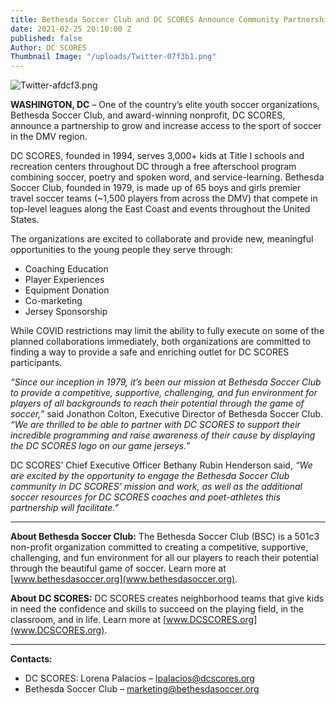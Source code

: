 ```yaml
---
title: Bethesda Soccer Club and DC SCORES Announce Community Partnership
date: 2021-02-25 20:10:00 Z
published: false
Author: DC SCORES
Thumbnail Image: "/uploads/Twitter-07f3b1.png"
---
```


![Twitter-afdcf3.png](/uploads/Twitter-afdcf3.png)

**WASHINGTON, DC** – One of the country’s elite youth soccer organizations, Bethesda Soccer Club, and award-winning nonprofit, DC SCORES, announce a partnership to grow and increase access to the sport of soccer in the DMV region.

DC SCORES, founded in 1994, serves 3,000+ kids at Title I schools and recreation centers throughout DC through a free afterschool program combining soccer, poetry and spoken word, and service-learning. Bethesda Soccer Club, founded in 1979, is made up of 65 boys and girls premier travel soccer teams (~1,500 players from across the DMV) that compete in top-level leagues along the East Coast and events throughout the United States.

The organizations are excited to collaborate and provide new, meaningful opportunities to the young people they serve through:
* Coaching Education
* Player Experiences
* Equipment Donation
* Co-marketing
* Jersey Sponsorship

While COVID restrictions may limit the ability to fully execute on some of the planned collaborations immediately, both organizations are committed to finding a way to provide a safe and enriching outlet for DC SCORES participants.

*“Since our inception in 1979, it’s been our mission at Bethesda Soccer Club to provide a competitive, supportive, challenging, and fun environment for players of all backgrounds to reach their potential through the game of soccer,”* said Jonathon Colton, Executive Director of Bethesda Soccer Club. *“We are thrilled to be able to
partner with DC SCORES to support their incredible programming and raise awareness of their cause by displaying the DC SCORES logo on our game jerseys.”*

DC SCORES’ Chief Executive Officer Bethany Rubin Henderson said, *“We are excited by the opportunity to engage the Bethesda Soccer Club community in DC SCORES’ mission and work, as well as the additional soccer resources for DC SCORES coaches and poet-athletes this partnership will facilitate.”*

---
**About Bethesda Soccer Club:** The Bethesda Soccer Club (BSC) is a 501c3 non-profit organization committed to creating a competitive, supportive, challenging, and fun environment for all our players to reach their potential through the beautiful game of soccer. Learn more at [www.bethesdasoccer.org](www.bethesdasoccer.org).

**About DC SCORES:** DC SCORES creates neighborhood teams that give kids in need the confidence and skills to succeed on the playing field, in the classroom, and in life. Learn more at [www.DCSCORES.org](www.DCSCORES.org).

---
**Contacts:**
* DC SCORES: Lorena Palacios – lpalacios@dcscores.org
* Bethesda Soccer Club – marketing@bethesdasoccer.org

